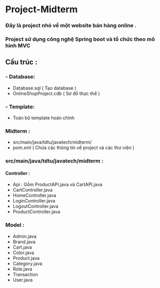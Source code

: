 # Project-Midterm


### Đây là project nhỏ về một website bán hàng online .
### Project sử dụng công nghệ Spring boot và tổ chức theo mô hình MVC
## Cấu trúc :
### - Database: 
 - Database.sql ( Tạo database )
 - OnlineShopProject.cdb ( Sơ đồ thực thể )
### - Template:
 - Toàn bộ template hoàn chỉnh 
### Midterm : 
 - src/main/java/tdtu/javatech/midterm/
 - pom.xml ( Chứa các thông tin về project và các thư viện )
### src/main/java/tdtu/javatech/midterm :
#### Controller :
 - Api : Gồm ProductAPI.java và CartAPI.java
 - CartController.java
 - HomeController.java
 - LoginController.java
 - LogoutController.java
 - ProductController.java
### Model : 
 - Admin.java
 - Brand.java
 - Cart.java
 - Color.java
 - Product.java
 - Category.java
 - Role.java
 - Transaction
 - User.java
